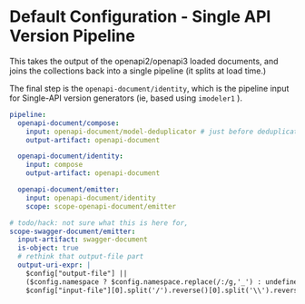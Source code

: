 # Default Configuration - Single API Version Pipeline

This takes the output of the openapi2/openapi3 loaded documents,
and joins the collections back into a single pipeline (it splits at load time.)

The final step is the `openapi-document/identity`, which is the pipeline input
for Single-API version generators (ie, based using `imodeler1` ).


``` yaml $(use-compose)
pipeline:
  openapi-document/compose:
    input: openapi-document/model-deduplicator # just before deduplication.
    output-artifact: openapi-document

  openapi-document/identity:
    input: compose
    output-artifact: openapi-document

  openapi-document/emitter:
    input: openapi-document/identity
    scope: scope-openapi-document/emitter

# todo/hack: not sure what this is here for,
scope-swagger-document/emitter:
  input-artifact: swagger-document
  is-object: true
  # rethink that output-file part
  output-uri-expr: |
    $config["output-file"] ||
    ($config.namespace ? $config.namespace.replace(/:/g,'_') : undefined) ||
    $config["input-file"][0].split('/').reverse()[0].split('\\').reverse()[0].replace(/\.json$/, "")
```